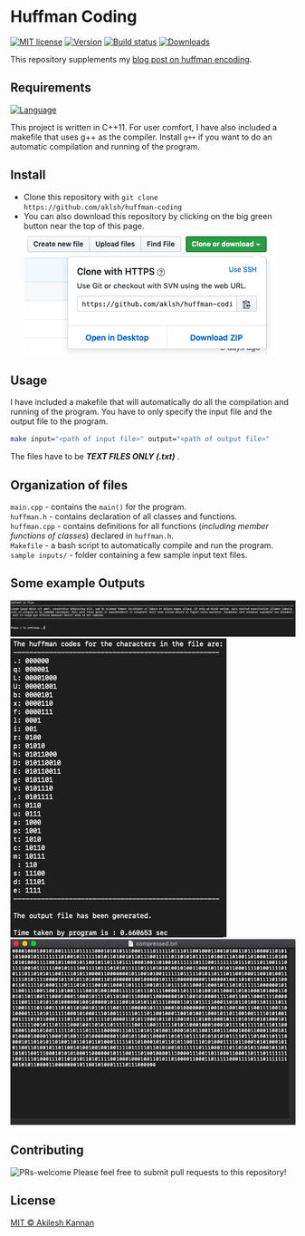 # Huffman Coding

[![MIT license](https://img.shields.io/badge/License-MIT-blue.svg)](LICENSE)
[![Version](https://img.shields.io/badge/Version-1.0.0-orange.svg)](https://github.com/aklsh/huffman-coding)
[![Build status](https://img.shields.io/badge/Build-Passing-green.svg)](Makefile)
[![Downloads](https://img.shields.io/github/downloads/aklsh/huffman-coding/total.svg)](https://github.com/aklsh/huffman-coding/archive/master.zip)

This repository supplements my [blog post on huffman encoding](https://aklsh.me/Huffman-Encoding).

## Requirements
[![Language](https://img.shields.io/badge/Language-C++11-yellowgreen.svg)](https://en.wikipedia.org/wiki/C%2B%2B11)

This project is written in C++11. For user comfort, I have also included a makefile that uses g++ as the compiler. Install `g++` if you want to do an automatic compilation and running of the program.

## Install
* Clone this repository with `git clone https://github.com/aklsh/huffman-coding`
* You can also download this repository by clicking on the big green button near the top of this page.
![clone or download](/images/download.png)

## Usage
I have included a makefile that will automatically do all the compilation and running of the program. You have to only specify the input file and the output file to the program.
```bash
make input="<path of input file>" output="<path of output file>"
```
The files have to be *__TEXT FILES ONLY (.txt)__* .

## Organization of files
`main.cpp` - contains the `main()` for the program.  
`huffman.h` - contains declaration of all classes and functions.  
`huffman.cpp` - contains definitions for all functions (_including member functions of classes_) declared in `huffman.h`.  
`Makefile` - a bash script to automatically compile and run the program.  
`sample inputs/` - folder containing a few sample input text files.  

## Some example Outputs
![example file content](/images/example-content.png)
![example codes](/images/example-codes.png)
![example compressed file](/images/example-encoded-file.png)

## Contributing
![PRs-welcome](https://img.shields.io/badge/PullRequests-Welcome-green.svg)
Please feel free to submit pull requests to this repository!

## License
[MIT © Akilesh Kannan](LICENSE)
